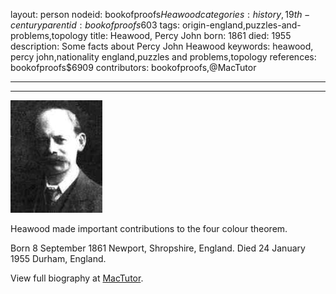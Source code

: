 layout: person
nodeid: bookofproofs$Heawood
categories: history,19th-century
parentid: bookofproofs$603
tags: origin-england,puzzles-and-problems,topology
title: Heawood, Percy John
born: 1861
died: 1955
description: Some facts about Percy John Heawood
keywords: heawood, percy john,nationality england,puzzles and problems,topology
references: bookofproofs$6909
contributors: bookofproofs,@MacTutor

---


---

![Heawood.jpg](https://github.com/bookofproofs/bookofproofs.github.io/blob/main/_sources/_assets/images/portraits/Heawood.jpg?raw=true)

Heawood made important contributions to the four colour theorem.

Born 8 September 1861 Newport, Shropshire, England. Died 24 January 1955 Durham, England.


View full biography at [MacTutor](https://mathshistory.st-andrews.ac.uk/Biographies/Heawood/).